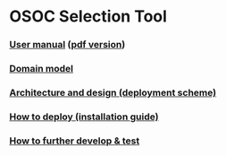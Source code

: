 # OSOC Selection Tool

### [User manual](info/user_manual.md) ([pdf version](info/user_manual.pdf))
### [Domain model](info/user_manual.md#41-domain-model)
### [Architecture and design (deployment scheme)](info/user_manual.md#42-architecture-and-design)
### [How to deploy (installation guide)](https://github.com/SELab-2/OSOC-4/blob/ms2tasks/info/user_manual.md#6-installation-instructions-1)
### [How to further develop & test](info/user_manual.md#7-testing-1)
